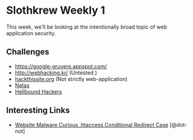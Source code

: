 # Slothkrew Weekly 1

This week, we'll be looking at the intentionally broad topic of web application security.

## Challenges

 * https://google-gruyere.appspot.com/
 * http://webhacking.kr/ (Untested.)
 * [hackthissite.org](https://www.hackthissite.org/) (Not strictly web-application)
 * [Natas](http://overthewire.org/wargames/natas/)
 * [Hellbound Hackers](https://www.hellboundhackers.org/)

## Interesting Links

 * [Website Malware Curious .htaccess Conditional Redirect Case](http://blog.sucuri.net/2014/09/website-malware-curious-htaccess-conditional-redirect-case.html) [@dot-not]
